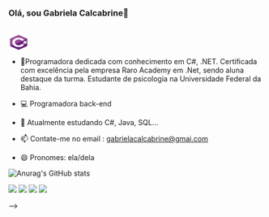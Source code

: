 ### Olá, sou Gabriela Calcabrine👋

<div style="display: inline_block"><br>  
  <img align="center" alt="Rafa-Csharp" height="30" width="40" src="https://raw.githubusercontent.com/devicons/devicon/master/icons/csharp/csharp-original.svg"> 
</div>

- 🌱Programadora dedicada com conhecimento em C#, .NET. Certificada com excelência pela empresa Raro Academy em .Net, sendo aluna destaque da turma. Estudante de psicologia na Universidade Federal da Bahia. 

- 💻 Programadora back-end
- 📘  Atualmente estudando C#, Java, SQL...
- 📫 Contate-me no email : gabrielacalcabrine@gmai.com
- 😄 Pronomes: ela/dela

![Anurag's GitHub stats](https://github-readme-stats.vercel.app/api?username=gabrielacalcabrine&show_icons=true&theme=transparent)

</details>
<div>   
  <a href="https://www.instagram.com/gcalcabrine/" target="_blank"><img src="https://img.shields.io/badge/-Instagram-%23E4405F?style=for-the-badge&logo=instagram&logoColor=white" target="_blank"></a> 	
 <a href="https://discord.com/channels/@me/1033009899430477876" target="_blank"><img src="https://img.shields.io/badge/Discord-7289DA?style=for-the-badge&logo=discord&logoColor=white" target="_blank"></a> 
  <a href = "mailto:gabrielacalcabrine@gmail.com"><img src="https://img.shields.io/badge/-Gmail-%23333?style=for-the-badge&logo=gmail&logoColor=white" target="_blank"></a>
  <a href="https://www.linkedin.com/in/gabriela-calcabrine-056065120/" target="_blank"><img src="https://img.shields.io/badge/-LinkedIn-%230077B5?style=for-the-badge&logo=linkedin&logoColor=white" target="_blank"></a> 
  
</div>

-->

